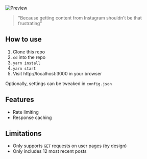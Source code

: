 ![Preview](https://i.imgur.com/IZYwWyW.png)
> "Because getting content from Instagram shouldn't be that frustrating"

## How to use

1. Clone this repo
2. `cd` into the repo
3. `yarn install`
4. `yarn start`
4. Visit http://localhost:3000 in your browser

Optionally, settings can be tweaked in `config.json`

## Features
* Rate limiting
* Response caching

## Limitations

* Only supports `GET` requests on user pages (by design)
* Only includes 12 most recent posts
